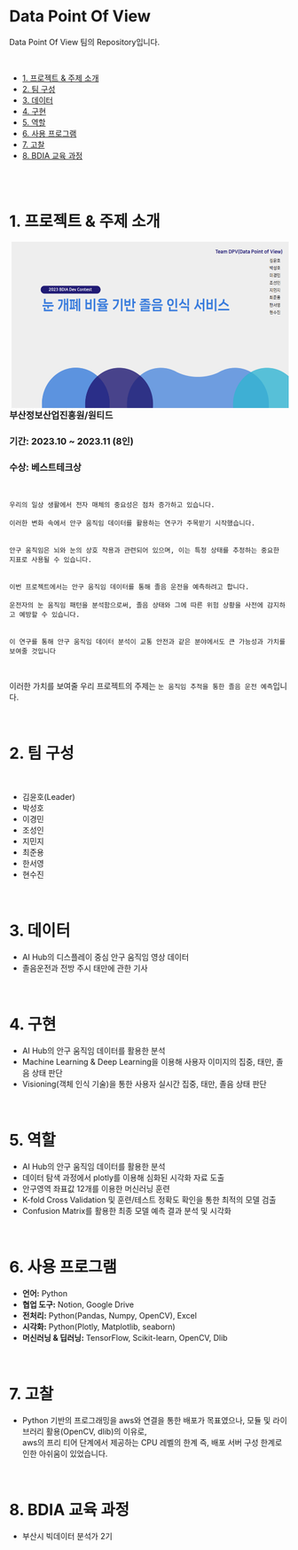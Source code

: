 # Data Point Of View

Data Point Of View 팀의 Repository입니다.

<br>

* [1. 프로젝트 & 주제 소개](#1)
* [2. 팀 구성](#2)
* [3. 데이터](#3)
* [4. 구현](#4)
* [5. 역할](#5)
* [6. 사용 프로그램](#6)
* [7. 고찰](#7)
* [8. BDIA 교육 과정](#8)
  
<br><br>

<a id="1"></a>

# 1. 프로젝트 & 주제 소개

<p align="center">
<img src="https://github.com/seonghorang/seonghorang/blob/main/img/dpv.png" width="500" height="300" style="float: right;">
</p>

### **부산정보산업진흥원/원티드**  
### **기간:** 2023.10 ~ 2023.11 (8인)
### **수상:** 베스트테크상

<br>

    우리의 일상 생활에서 전자 매체의 중요성은 점차 증가하고 있습니다. 
    
    이러한 변화 속에서 안구 움직임 데이터를 활용하는 연구가 주목받기 시작했습니다.


    안구 움직임은 뇌와 눈의 상호 작용과 관련되어 있으며, 이는 특정 상태를 추정하는 중요한 지표로 사용될 수 있습니다.


    이번 프로젝트에서는 안구 움직임 데이터를 통해 졸음 운전을 예측하려고 합니다. 

    운전자의 눈 움직임 패턴을 분석함으로써, 졸음 상태와 그에 따른 위험 상황을 사전에 감지하고 예방할 수 있습니다.


    이 연구를 통해 안구 움직임 데이터 분석이 교통 안전과 같은 분야에서도 큰 가능성과 가치를 보여줄 것입니다

<br>

이러한 가치를 보여줄 우리 프로젝트의 주제는 `눈 움직임 추적을 통한 졸음 운전 예측`입니다.
    
<br>

<a id="2"></a>

# 2. 팀 구성

<br>

* 김윤호(Leader)
* 박성호
* 이경민
* 조성인
* 지민지
* 최준용
* 한서영
* 현수진

<br>

<a id="3"></a>
# 3. 데이터
- AI Hub의 디스플레이 중심 안구 움직임 영상 데이터
- 졸음운전과 전방 주시 태만에 관한 기사

<br>

<a id="4"></a>
# 4. 구현
- AI Hub의 안구 움직임 데이터를 활용한 분석
- Machine Learning & Deep Learning을 이용해 사용자 이미지의 집중, 태만, 졸음 상태 판단
- Visioning(객체 인식 기술)을 통한 사용자 실시간 집중, 태만, 졸음 상태 판단

<br>

<a id="5"></a>
# 5. 역할
- AI Hub의 안구 움직임 데이터를 활용한 분석
- 데이터 탐색 과정에서 plotly를 이용해 심화된 시각화 자료 도출
- 안구영역 좌표값 12개를 이용한 머신러닝 훈련
- K-fold Cross Validation 및 훈련/테스트 정확도 확인을 통한 최적의 모델 검출
- Confusion Matrix를 활용한 최종 모델 예측 결과 분석 및 시각화

<br>

<a id="6"></a>
# 6. 사용 프로그램
- **언어:** Python
- **협업 도구:** Notion, Google Drive
- **전처리:** Python(Pandas, Numpy, OpenCV), Excel
- **시각화:** Python(Plotly, Matplotlib, seaborn)
- **머신러닝 & 딥러닝:** TensorFlow, Scikit-learn, OpenCV, Dlib

<br>

<a id="7"></a>
# 7. 고찰
- Python 기반의 프로그래밍을 aws와 연결을 통한 배포가 목표였으나, 모듈 및 라이브러리 활용(OpenCV, dlib)의 이유로, <br>
  aws의 프리 티어 단계에서 제공하는 CPU 레벨의 한계 즉, 배포 서버 구성 한계로 인한 아쉬움이 있었습니다.

<br>

<a id="8"></a>
# 8. BDIA 교육 과정

* 부산시 빅데이터 분석가 2기

